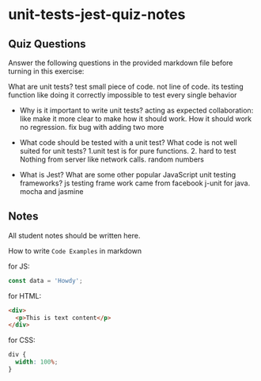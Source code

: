 # unit-tests-jest-quiz-notes

## Quiz Questions

Answer the following questions in the provided markdown file before turning in this exercise:

What are unit tests?
test small piece of code. not line of code. its testing function like doing it correctly
impossible to test every single behavior

- Why is it important to write unit tests?
  acting as expected
  collaboration: like make it more clear to make how it should work. How it should work
  no regression. fix bug with adding two more

- What code should be tested with a unit test? What code is not well suited for unit tests?
  1.unit test is for
  pure functions. 2. hard to test
  Nothing from server like network calls. random numbers

- What is Jest? What are some other popular JavaScript unit testing frameworks?
  js testing frame work came from facebook
  j-unit for java. mocha and jasmine

## Notes

All student notes should be written here.

How to write `Code Examples` in markdown

for JS:

```js
const data = 'Howdy';
```

for HTML:

```html
<div>
  <p>This is text content</p>
</div>
```

for CSS:

```css
div {
  width: 100%;
}
```
